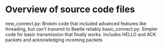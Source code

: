 # Overview of source code files
new_connect.py: Broken code that included advanced features like threading, but can't transmit to Beetle reliably
basic_connect.py: Simpler code for basic transmission that finally works. Includes HELLO and ACK packets and acknowledging incoming packets